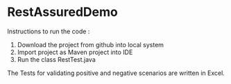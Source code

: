 # RestAssuredDemo
Instructions to run the code :
1. Download the project from github into local system
2. Import project as Maven project into IDE
3. Run the class RestTest.java

The Tests for validating positive and negative scenarios are written in Excel.